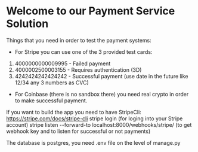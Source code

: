 # Welcome to our Payment Service Solution

Things that you need in order to test the payment systems:
- For Stripe you can use one of the 3 provided test cards:
 1. 4000000000009995 - Failed payment
 2. 4000002500003155 - Requires authentication (3D)
 3. 4242424242424242 - Successful payment
 (use date in the future like 12/34
 any 3 numbers as CVC)

- For Coinbase (there is no sandbox there) you need real crypto in order to make
successful payment.

If you want to build the app you need to have StripeCli: https://stripe.com/docs/stripe-cli
stripe login (for loging into your Stripe account)
stripe listen --forward-to localhost:8000/webhooks/stripe/ (to get webhook key and to listen for successful or not payments)

The database is postgres, you need .env file on the level of manage.py
